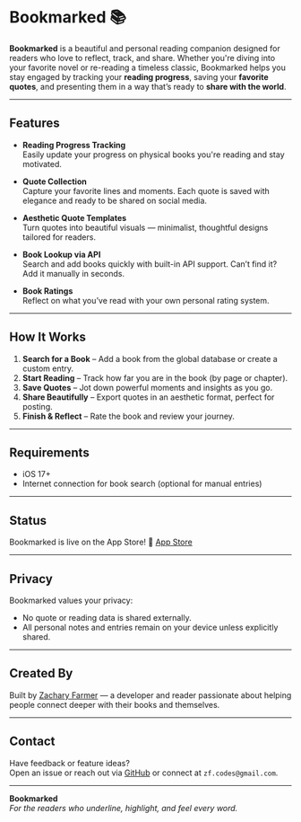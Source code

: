 # Bookmarked 📚

**Bookmarked** is a beautiful and personal reading companion designed for readers who love to reflect, track, and share. Whether you're diving into your favorite novel or re-reading a timeless classic, Bookmarked helps you stay engaged by tracking your **reading progress**, saving your **favorite quotes**, and presenting them in a way that’s ready to **share with the world**.

---

## Features

- **Reading Progress Tracking**  
  Easily update your progress on physical books you're reading and stay motivated.

- **Quote Collection**  
  Capture your favorite lines and moments. Each quote is saved with elegance and ready to be shared on social media.

- **Aesthetic Quote Templates**  
  Turn quotes into beautiful visuals — minimalist, thoughtful designs tailored for readers.

- **Book Lookup via API**  
  Search and add books quickly with built-in API support. Can’t find it? Add it manually in seconds.

- **Book Ratings**  
  Reflect on what you’ve read with your own personal rating system.

---

## How It Works

1. **Search for a Book** – Add a book from the global database or create a custom entry.
2. **Start Reading** – Track how far you are in the book (by page or chapter).
3. **Save Quotes** – Jot down powerful moments and insights as you go.
4. **Share Beautifully** – Export quotes in an aesthetic format, perfect for posting.
5. **Finish & Reflect** – Rate the book and review your journey.

---

## Requirements

- iOS 17+
- Internet connection for book search (optional for manual entries)

---

## Status

Bookmarked is live on the App Store! 🎉  [App Store](https://apps.apple.com/us/app/bookmark-ed/id6502716625) 

---

## Privacy

Bookmarked values your privacy:
- No quote or reading data is shared externally.
- All personal notes and entries remain on your device unless explicitly shared.

---

## Created By

Built by [Zachary Farmer](https://github.com/zachfarmer) — a developer and reader passionate about helping people connect deeper with their books and themselves.

---

## Contact

Have feedback or feature ideas?  
Open an issue or reach out via [GitHub](https://github.com/zachfarmer/bookmarked/issues) or connect at `zf.codes@gmail.com`.

---

**Bookmarked**  
*For the readers who underline, highlight, and feel every word.*
